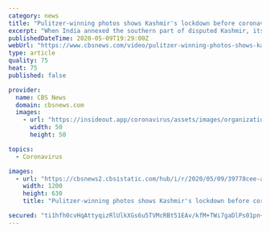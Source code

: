 ```yaml
---
category: news
title: "Pulitzer-winning photos shows Kashmir's lockdown before coronavirus"
excerpt: "When India annexed the southern part of disputed Kashmir, its millions of residents were put under a strict curfew and lockdown. The plight of Kashmiris was vividly captured by AP photographers who were awarded a Pulitzer prize on Monday as the beleaguered region suffers a second lockdown,"
publishedDateTime: 2020-05-09T19:29:00Z
webUrl: "https://www.cbsnews.com/video/pulitzer-winning-photos-shows-kashmirs-lockdown-before-the-lockdown/"
type: article
quality: 75
heat: 75
published: false

provider:
  name: CBS News
  domain: cbsnews.com
  images:
    - url: "https://insideout.app/coronavirus/assets/images/organizations/cbsnews.com-50x50.jpg"
      width: 50
      height: 50

topics:
  - Coronavirus

images:
  - url: "https://cbsnews2.cbsistatic.com/hub/i/r/2020/05/09/39778cee-a75c-4746-b5ad-3688fc0df6cc/thumbnail/1200x630/5f4ebd662e56cf383a1f30820da5b335/cbsn-fusion-pulitzer-winning-photos-shows-kashmirs-lockdown-before-the-lockdown-thumbnail-482061-640x360.jpg"
    width: 1200
    height: 630
    title: "Pulitzer-winning photos shows Kashmir's lockdown before coronavirus"

secured: "ti1hfh0cvHqAttyqizRlUlkXGs6u5TVMcRBt51EAv/kfM+TWi7gaDlPs01pn++OS/tsuPkvCd/k/cvTKuNq1+U+PGoJ52VkbVkYCfuqiLUxveI3TNOvNRh1PhmC6BTZD7pU5597G8tckNsntO6gzXet23ov1lY1fIChrWMhHcAmZlMdwA6Ezipew3XascwmKvVUnKYCYbpity4OGHNahU+7jd0I9kx803KkF8xV/o6zTYAzqMFRbHNQpPx/Z0NbnvjRLg0ftmloCwR0lMv0tEFvOrB8q+g3xKcWwxLUdHcjX37QjAXmnLjREfLGwsNGZ;WMzSHgkv/fzwzwC+K7yXew=="
---
```


